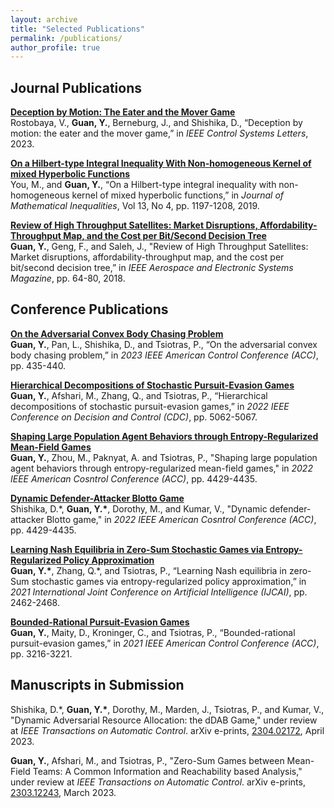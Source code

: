 ```yaml
---
layout: archive
title: "Selected Publications"
permalink: /publications/
author_profile: true
---
```


<h2> Journal Publications </h2>



<b>[Deception by Motion: The Eater and the Mover Game](https://ieeexplore.ieee.org/abstract/document/10171186)</b><br>
Rostobaya, V., <b>Guan, Y.</b>, Berneburg, J., and Shishika, D., “Deception by motion: the eater and the mover game,” in <i>IEEE Control Systems Letters</i>, 2023.

<b>[On a Hilbert-type Integral Inequality With Non-homogeneous Kernel of mixed Hyperbolic Functions](http://files.ele-math.com/articles/jmi-13-85.pdf)</b><br>
You, M., and <b>Guan, Y.</b>, “On a Hilbert-type integral inequality with non-homogeneous kernel of mixed hyperbolic functions,” in <i>Journal of Mathematical Inequalities</i>, Vol 13, No 4, pp. 1197-1208, 2019.

<b>[Review of High Throughput Satellites: Market Disruptions, Affordability-Throughput Map, and the Cost per Bit/Second Decision Tree](https://ieeexplore.ieee.org/abstract/document/8766193)</b><br>
<b>Guan, Y.</b>, Geng, F., and Saleh, J., "Review of High Throughput Satellites: Market disruptions, affordability-throughput map, and the cost per bit/second decision tree,” in <i>IEEE Aerospace and Electronic Systems Magazine</i>, pp. 64-80, 2018.

<h2> Conference Publications </h2>

<b>[On the Adversarial Convex Body Chasing Problem](https://ieeexplore.ieee.org/abstract/document/10156405)</b><br>
<b>Guan, Y.</b>, Pan, L., Shishika, D., and Tsiotras, P., “On the adversarial convex body chasing problem,” in <i>2023 IEEE American Control Conference (ACC)</i>, pp. 435-440.

<!-- <b>[Jump law of co-state in optimal control for state-dependent switched systems and applications](https://ieeexplore.ieee.org/abstract/document/10156336)</b><br>
Zhou, M., Verriest, E., <b>Guan, Y.</b>, and Abdallah, C., “Jump law of co-state in optimal control for state-dependent switched systems and applications,” in <i>2023 IEEE American Control Conference (ACC)</i>, pp. 3566-3571. -->

<b>[Hierarchical Decompositions of Stochastic Pursuit-Evasion Games](https://ieeexplore.ieee.org/abstract/document/9992967)</b><br>
<b>Guan, Y.</b>, Afshari, M., Zhang, Q., and Tsiotras, P., “Hierarchical decompositions of stochastic pursuit-evasion games,” in <i>2022 IEEE Conference on Decision and Control (CDC)</i>, pp. 5062-5067.

<b>[Shaping Large Population Agent Behaviors through Entropy-Regularized Mean-Field Games](https://ieeexplore.ieee.org/abstract/document/9867358)</b><br>
<b>Guan, Y.</b>, Zhou, M., Paknyat, A. and Tsiotras, P.,  "Shaping large population agent behaviors through entropy-regularized mean-field games," in <i>2022 IEEE American Cosntrol Conference (ACC)</i>, pp. 4429-4435.

<b>[Dynamic Defender-Attacker Blotto Game](https://ieeexplore.ieee.org/abstract/document/9867358)</b><br>
Shishika, D.\*, <b>Guan, Y.\*</b>, Dorothy, M., and Kumar, V., "Dynamic defender-attacker Blotto game," in <i>2022 IEEE American Cosntrol Conference (ACC)</i>, pp. 4429-4435.

<b>[Learning Nash Equilibria in Zero-Sum Stochastic Games via Entropy-Regularized Policy Approximation](https://scottyueguan.github.io/publications/snq2-21)</b><br>
<b>Guan, Y.\*</b>, Zhang, Q.\*, and Tsiotras, P., “Learning Nash equilibria in zero-Sum stochastic games via entropy-regularized policy approximation,” in <i>2021 International Joint Conference on Artificial Intelligence (IJCAI)</i>, pp. 2462-2468.

<b>[Bounded-Rational Pursuit-Evasion Games](https://ieeexplore.ieee.org/abstract/document/9483152)</b><br>
<b>Guan, Y.</b>, Maity, D., Kroninger, C., and Tsiotras, P., “Bounded-rational pursuit-evasion games,” in <i>2021 IEEE American Control Conference (ACC)</i>, pp. 3216-3221.



<!-- <b>[Monte-Carlo value analysis of High-Throughput Satellites: Value levers, tradeoffs, and implications for operators and investors](https://journals.plos.org/plosone/article?id=10.1371/journal.pone.0222133)</b><br>
Geng, F., Gomez, D, <b>Guan, Y.</b>, and Saleh, J., “Monte-Carlo value analysis of High-Throughput Satellites: Value levers, tradeoffs, and implications for operators and investors,” in <i>Plos one</i>, Vol 14, No. 9, p.e0222133, 2019. -->





<h2>Manuscripts in Submission</h2>

Shishika, D.\*, <b>Guan, Y.\*</b>, Dorothy, M., Marden, J., Tsiotras, P., and Kumar, V., "Dynamic Adversarial Resource Allocation: the dDAB Game," under review at <i>IEEE Transactions on Automatic Control</i>. 
arXiv e-prints, [2304.02172](https://arxiv.org/abs/2304.02172), April 2023.

<b>Guan, Y.</b>, Afshari, M., and Tsiotras, P., "Zero-Sum Games between Mean-Field Teams: A Common Information and Reachability based Analysis," under review at <i>IEEE Transactions on Automatic Control</i>. 
arXiv e-prints, [2303.12243](https://arxiv.org/abs/2303.12243), March 2023.
